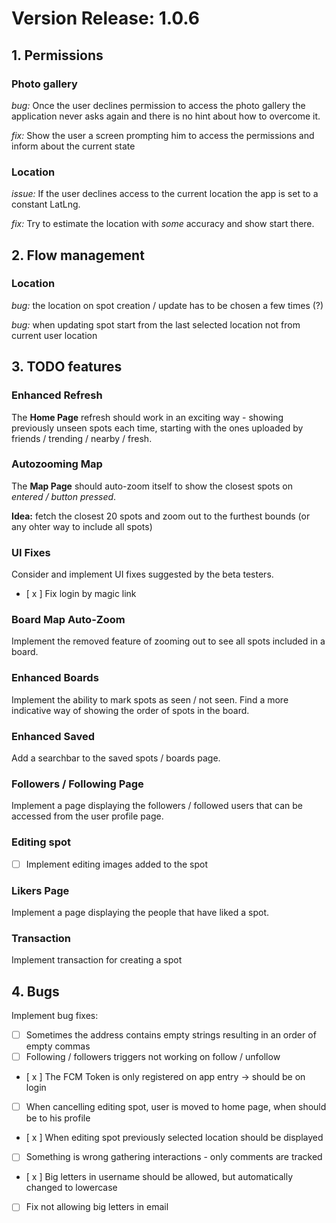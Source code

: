 # Version Release: 1.0.6 

## 1. Permissions

### Photo gallery

*bug:* Once the user declines permission to access the photo gallery the application never asks again and there is no hint about how to overcome it.


*fix:* Show the user a screen prompting him to access the permissions and inform about the current state


### Location
*issue:* If the user declines access to the current location the app is set to a constant LatLng.

*fix:* Try to estimate the location with *some* accuracy and show start there.


## 2. Flow management

### Location
*bug:* the location on spot creation / update has to be chosen a few times (?)

*bug:* when updating spot start from the last selected location not from current user location

## 3. TODO features

### Enhanced Refresh
The **Home Page** refresh should work in an exciting way - showing previously unseen spots each time, starting with the ones uploaded by friends / trending / nearby / fresh.

### Autozooming Map
The **Map Page** should auto-zoom itself to show the closest spots on *entered / button pressed*. 

**Idea:** fetch the closest 20 spots and zoom out to the furthest bounds (or any ohter way to include all spots)

### UI Fixes
Consider and implement UI fixes suggested by the beta testers.

- [ x ] Fix login by magic link

### Board Map Auto-Zoom
Implement the removed feature of zooming out to see all spots included in a board.

### Enhanced Boards
Implement the ability to mark spots as seen / not seen. Find a more indicative way of showing the order of spots in the board.

### Enhanced Saved
Add a searchbar to the saved spots / boards page.

### Followers / Following Page
Implement a page displaying the followers / followed users that can be accessed from the user profile page.

### Editing spot
- [ ] Implement editing images added to the spot

### Likers Page
Implement a page displaying the people that have liked a spot.

### Transaction
Implement transaction for creating a spot

## 4. Bugs

Implement bug fixes:
- [ ] Sometimes the address contains empty strings resulting in an order of empty commas
- [ ] Following / followers triggers not working on follow / unfollow
- [ x ] The FCM Token is only registered on app entry -> should be on login
- [ ] When cancelling editing spot, user is moved to home page, when should be to his profile
- [ x ] When editing spot previously selected location should be displayed
- [ ] Something is wrong gathering interactions - only comments are tracked
- [ x ] Big letters in username should be allowed, but automatically changed to lowercase
- [ ] Fix not allowing big letters in email
